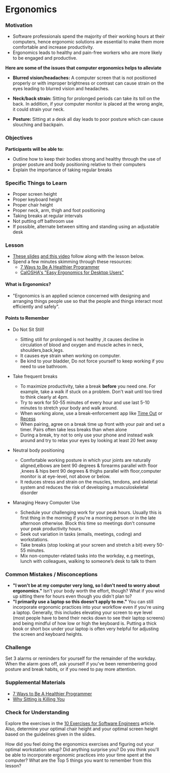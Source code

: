 # Ergonomics

### Motivation

- Software professionals spend the majority of their working hours at their computers, hence ergonomic solutions are essential to make them more comfortable and increase productivity.
- Ergonomics leads to healthy and pain-free workers who are more likely to be engaged and productive.

**Here are some of the issues that computer ergonomics helps to alleviate**

- **Blurred vision/headaches:** A computer screen that is not positioned properly or with improper brightness or contrast can cause strain on the eyes leading to blurred vision and headaches.

- **Neck/back strain:** Sitting for prolonged periods can take its toll on the back. In addition, if your computer monitor is placed at the wrong angle, it could strain your neck.

- **Posture:** Sitting at a desk all day leads to poor posture which can cause slouching and backpain.

### Objectives

**Participants will be able to:**

- Outline how to keep their bodies strong and healthy through the use of proper posture and body positioning relative to their computers
- Explain the importance of taking regular breaks

### Specific Things to Learn

- Proper screen height
- Proper keyboard height
- Proper chair height
- Proper neck, arm, thigh and foot positioning
- Taking breaks at regular intervals
- Not putting off bathroom use
- If possible, alternate between sitting and standing using an adjustable desk

### Lesson

- [These slides](https://docs.google.com/presentation/d/1q-X4-bPDdyk8Hr3ne-Rr0SMFMP7YRdJQz9AzAZ2fR1A/edit?usp=sharing) [and this video](https://drive.google.com/file/d/1Hit6LrHm1r6DlekGOSplfK5Ni00mtYZr/view?usp=sharing) follow along with the lesson below.
- Spend a few minutes skimming through these resources:
  - [7 Ways to Be A Healthier Programmer](https://successfulsoftware.net/2008/10/26/7-ways-to-be-a-healthier-programmer/)
  - [CalOSHA's "Easy Ergonomics for Desktop Users"](https://www.dir.ca.gov/dosh/dosh_publications/ComputerErgo.pdf)

#### What is Ergonomics?

- "Ergonomics is an applied science concerned with designing and arranging things people use so that the people and things interact most efficiently and safely".

#### Points to Remember

- Do Not Sit Still!

  - Sitting still for prolonged is not healthy ,it causes decline in circulation of blood and oxygen and muscle aches in neck, shoulders,back,legs.
  - It causes eye strain when working on computer.
  - Be kind to your bladder, Do not force yourself to keep working if you need to use bathroom.

- Take frequent breaks

  - To maximize productivity, take a break **before** you need one. For example, take a walk if stuck on a problem. Don't wait until too tired to think clearly at 4pm.
  - Try to work for 50-55 minutes of every hour and use last 5-10 minutes to stretch your body and walk around.
  - When working alone, use a break-enforcement app like [Time Out](https://apps.apple.com/us/app/time-out-break-reminders/id402592703?mt=12) or [Recess](https://apps.apple.com/us/app/recess/id621451282?mt=12)
  - When pairing, agree on a break time up front with your pair and set a timer. Pairs often take less breaks than when alone
  - During a break, try not to only use your phone and instead walk around and try to relax your eyes by looking at least 20 feet away

- Neutral body positioning

  - Comfortable working posture in which your joints are naturally aligned,elbows are bent 90 degrees & forearms parallel with floor ,knees & hips bent 90 degrees & thighs parallel with floor,computer monitor is at eye-level, not above or below.
  - It reduces stress and strain on the muscles, tendons, and skeletal system and reduces the risk of developing a musculoskeletal disorder

- Managing Heavy Computer Use
  - Schedule your challenging work for your peak hours. Usually this is first thing in the morning if you're a morning person or in the late afternoon otherwise. Block this time so meetings don't consume your peak productivity hours.
  - Seek out variation in tasks (emails, meetings, coding) and workstations.
  - Take breaks (stop looking at your screen and stretch a bit) every 50-55 minutes.
  - Mix non-computer-related tasks into the workday, e.g meetings, lunch with colleagues, walking to someone’s desk to talk to them

### Common Mistakes / Misconceptions

- **"I won't be at my computer very long, so I don't need to worry about ergonomics."** Isn't your body worth the effort, though? What if you wind up sitting there for hours even though you didn't plan to?
- **"I primarily use a laptop so this doesn't apply to me."** You can still incorporate ergonomic practices into your workflow even if you're using a laptop. Generally, this includes elevating your screen to eye level (most people have to bend their necks down to see their laptop screens) and being mindful of how low or high the keyboard is. Putting a thick book or short box under your laptop is often very helpful for adjusting the screen and keyboard heights.

### Challenge

Set 3 alarms or reminders for yourself for the remainder of the workday. When the alarm goes off, ask yourself if you've been remembering good posture and break habits, or if you need to pay more attention.

### Supplemental Materials

- [7 Ways to Be A Healthier Programmer](https://successfulsoftware.net/2008/10/26/7-ways-to-be-a-healthier-programmer/)
- [Why Sitting is Killing You](https://www.lifehack.org/articles/lifestyle/why-sitting-is-killing-you.html)

### Check for Understanding

Explore the exercises in the [10 Exercises for Software Engineers](https://www.linkedin.com/pulse/10-must-do-exercises-ergonomics-software-developers-designers-wang/) article. Also, determine your optimal chair height and your optimal screen height based on the guidelines given in the slides.

How did you feel doing the ergonomics exercises and figuring out your optimal workstation setup? Did anything surprise you? Do you think you'll be able to incorporate ergonomic practices into your time spent at the computer? What are the Top 5 things you want to remember from this lesson?
